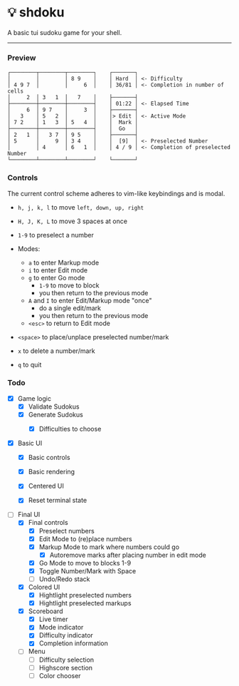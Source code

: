 
# 💡 shdoku

A basic tui sudoku game for your shell.

---

### Preview

```
┌────────┬────────┬────────┐    ┌───────┐
│        │        │ 8 9    │    │ Hard  │ <- Difficulty
│ 4 9 7  │        │     6  │    │ 36/81 │ <- Completion in number of cells
│     2  │ 3   1  │   7    │    ├───────┤
├────────┼────────┼────────┤    │ 01:22 │ <- Elapsed Time
│     6  │ 9 7    │     3  │    ├───────┤
│   3    │ 5   2  │        │    │> Edit │ <- Active Mode
│ 7 2    │ 1   3  │ 5   4  │    │  Mark │
├────────┼────────┼────────┤    │  Go   │
│ 2   1  │   3 7  │ 9 5    │    ├───────┤
│ 5      │     9  │ 3 4    │    │  [9]  │ <- Preselected Number
│        │ 4      │ 6   1  │    │ 4 / 9 │ <- Completion of preselected Number
└────────┴────────┴────────┘    └───────┘
```


### Controls

The current control scheme adheres to vim-like keybindings and is modal.

- `h, j, k, l` to move `left, down, up, right`
- `H, J, K, L` to move 3 spaces at once

- `1-9` to preselect a number

- Modes:
  - `a` to enter Markup mode
  - `i` to enter Edit mode
  - `g` to enter Go mode
    - `1-9` to move to block
    - you then return to the previous mode
  - `A` and `I` to enter Edit/Markup mode "once"
    - do a single edit/mark
    - you then return to the previous mode
  - `<esc>` to return to Edit mode

- `<space>` to place/unplace preselected number/mark
- `x` to delete a number/mark
- `q` to quit


### Todo

  - [x] Game logic
    - [x] Validate Sudokus
    - [x] Generate Sudokus
      - [x] Difficulties to choose
  
  
  - [x] Basic UI
    - [x] Basic controls
    - [x] Basic rendering
    - [x] Centered UI
    - [x] Reset terminal state
  
  
  - [ ] Final UI
      - [x] Final controls
        - [x] Preselect numbers
        - [x] Edit Mode to (re)place numbers
        - [x] Markup Mode to mark where numbers could go
          - [x] Autoremove marks after placing number in edit mode
        - [x] Go Mode to move to blocks 1-9
        - [x] Toggle Number/Mark with Space
        - [ ] Undo/Redo stack
      - [x] Colored UI
        - [x] Hightlight preselected numbers
        - [x] Hightlight preselected markups
      - [x] Scoreboard
        - [x] Live timer
        - [x] Mode indicator
        - [x] Difficulty indicator
        - [x] Completion information
      - [ ] Menu
        - [ ] Difficulty selection
        - [ ] Highscore section
        - [ ] Color chooser
